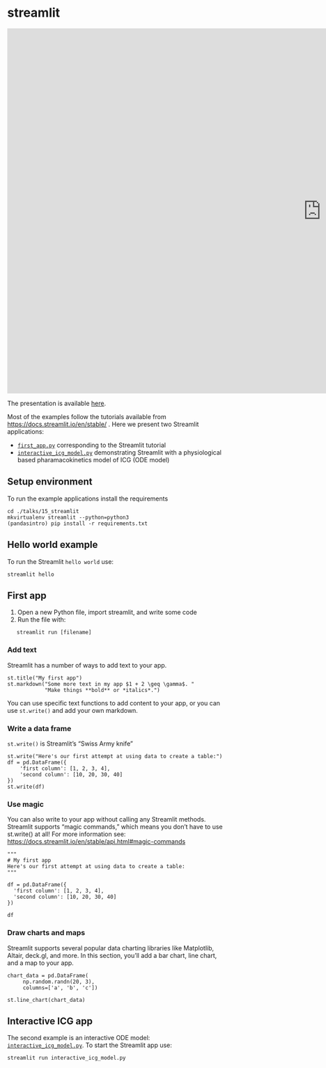# streamlit
<iframe src="https://docs.google.com/presentation/d/e/2PACX-1vQrZkJrlD4MNEkP44AFC8UQ8WonqTsdYArqyhVRTfBgH8RTutZ1ghzgjZ593lQUYJPQ6_f9-6JqkhK0/embed?start=false&loop=true&delayms=3000" frameborder="0" width="1440" height="839" allowfullscreen="true" mozallowfullscreen="true" webkitallowfullscreen="true"></iframe>

The presentation is available [here](https://docs.google.com/presentation/d/1kL7v6Wc0X7F4zzqL7w5VB5WKkQ93Aj313UJQ9a9KtJc/edit?usp=sharing).

Most of the examples follow the tutorials available from https://docs.streamlit.io/en/stable/ .
Here we present two Streamlit applications:
- [`first_app.py`](./first_app.py) corresponding to the Streamlit tutorial
- [`interactive_icg_model.py`](./interactive_icg_model.py) demonstrating Streamlit with a physiological based pharamacokinetics model of ICG (ODE model)

## Setup environment
To run the example applications install the requirements 
```
cd ./talks/15_streamlit
mkvirtualenv streamlit --python=python3
(pandasintro) pip install -r requirements.txt
```

## Hello world example
To run the Streamlit `hello world` use:
```
streamlit hello
``` 

## First app
1. Open a new Python file, import streamlit, and write some code 
2. Run the file with:
```
   streamlit run [filename]
```

### Add text
Streamlit has a number of ways to add text to your app.
```
st.title("My first app")
st.markdown("Some more text in my app $1 + 2 \geq \gamma$. "
            "Make things **bold** or *italics*.")
```

You can use specific text functions to add content to your app,
or you can use `st.write()` and add your own markdown.


### Write a data frame
`st.write()` is Streamlit’s “Swiss Army knife”
```
st.write("Here's our first attempt at using data to create a table:")
df = pd.DataFrame({
    'first column': [1, 2, 3, 4],
    'second column': [10, 20, 30, 40]
})
st.write(df)
```

### Use magic
You can also write to your app without calling any Streamlit methods.
Streamlit supports “magic commands,” which means you don’t have to use st.write()
at all!
For more information see: https://docs.streamlit.io/en/stable/api.html#magic-commands

```
"""
# My first app
Here's our first attempt at using data to create a table:
"""

df = pd.DataFrame({
  'first column': [1, 2, 3, 4],
  'second column': [10, 20, 30, 40]
})

df
```

### Draw charts and maps
Streamlit supports several popular data charting libraries like Matplotlib, Altair,
deck.gl, and more. In this section, you’ll add a bar chart, line chart, and a map
to your app.

```
chart_data = pd.DataFrame(
     np.random.randn(20, 3),
     columns=['a', 'b', 'c'])

st.line_chart(chart_data)
```

## Interactive ICG app
The second example is an interactive ODE model: [`interactive_icg_model.py`](./interactive_icg_model.py).
To start the Streamlit app use:
```
streamlit run interactive_icg_model.py
```